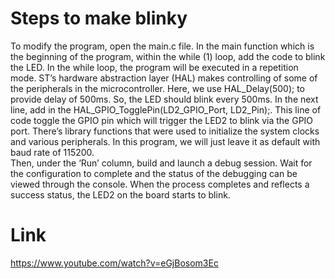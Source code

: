 # Steps to make blinky

To modify the program, open the main.c file. 
In the main function which is the beginning of the program, within the while (1) loop, add the code to blink the LED. 
In the while loop, the program will be executed in a repetition mode. ST’s hardware abstraction layer (HAL) makes controlling of some of the peripherals in the microcontroller. 
Here, we use HAL_Delay(500); to provide delay of 500ms. So, the LED should blink every 500ms. In the next line, add in the HAL_GPIO_TogglePin(LD2_GPIO_Port, LD2_Pin);. 
This line of code toggle the GPIO pin which will trigger the LED2 to blink via the GPIO port. 
There’s library functions that were used to initialize the system clocks and various peripherals. In this program, we will just leave it as default with baud rate of 115200.   
Then, under the ‘Run’ column, build and launch a debug session. Wait for the configuration to complete and the status of the debugging can be viewed through the console. 
When the process completes and reflects a success status, the LED2 on the board starts to blink. 

# Link
https://www.youtube.com/watch?v=eGjBosom3Ec
